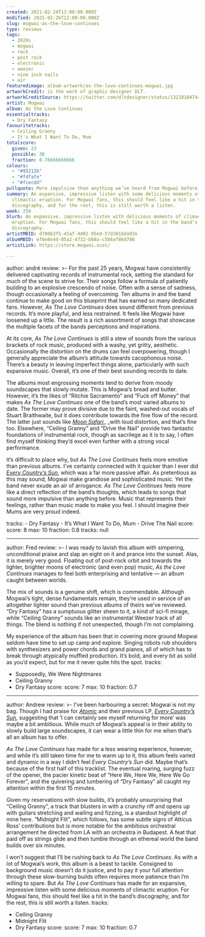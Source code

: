 ```yaml
---
created: 2021-02-24T12:00:00.000Z
modified: 2021-02-26T12:00:00.000Z
slug: mogwai-as-the-love-continues
type: reviews
tags:
  - 2020s
  - mogwai
  - rock
  - post rock
  - electronic
  - weezer
  - nine inch nails
  - air
featuredimage: album-artwork/as-the-love-continues-mogwai.jpg
artworkCredit: is the work of graphic designer DLT.
artworkCreditSource: https://twitter.com/dltdesigner/status/1321818474415575041
artist: Mogwai
album: As the Love Continues
essentialtracks:
  - Dry Fantasy
favouritetracks:
  - Ceiling Granny
  - It's What I Want To Do, Mum
totalscore:
  given: 23
  possible: 30
  fraction: 0.76666666666
colours:
  - "#95212b"
  - "#fdfafe"
  - "#fcecdd"
pullquote: More impulsive than anything we’ve heard from Mogwai before
summary: An expansive, impressive listen with some delicious moments of
  climactic eruption. For Mogwai fans, this should feel like a hit in the band’s
  discography, and for the rest, this is still worth a listen.
week: 259
blurb: An expansive, impressive listen with delicious moments of climactic
  eruption. For Mogwai fans, this should feel like a hit in the band’s
  discography.
artistMBID: d700b3f5-45af-4d02-95ed-57d301bda93e
albumMBID: ef8e8e4d-05a2-4732-b68a-c5b6af86d786
artistLink: https://store.mogwai.scot/

---
```

author: andré
review: >-
  For the past 25 years, Mogwai have consistently delivered captivating records
  of instrumental rock, setting the standard for much of the scene to strive
  for. Their songs follow a formula of patiently building to an explosive
  crescendo of noise. Often with a sense of sadness, though occasionally a
  feeling of overcoming. Ten albums in and the band continue to make good on
  this blueprint that has earned so many dedicated fans. However, _As The Love
  Continues_ does sound different from previous records. It’s more playful, and
  less restrained. It feels like Mogwai have loosened up a little. The result is
  a rich assortment of songs that showcase the multiple facets of the bands
  perceptions and inspirations.

  At its core, _As The Love Continues_ is still a stew of sounds from the various brackets of rock music, produced with a washy, yet gritty, aesthetic. Occasionally the distortion on the drums can feel overpowering, though I generally appreciate the album’s attitude towards cacophonous noise. There’s a beauty in leaving imperfect things alone, particularly with such expansive music. Overall, it’s one of their best sounding records to date.

  The albums most engrossing moments tend to derive from moody soundscapes that slowly mutate. This is Mogwai’s bread and butter. However, it’s the likes of “Ritchie Sacramento” and “Fuck off Money” that makes _As The Love Continues_ one of the band’s most varied albums to date. The former may prove divisive due to the faint, washed-out vocals of Stuart Braithwaite, but it does contribute towards the fine flow of the record. The latter just sounds like _[Moon Safari](/reviews/air-moon-safari)__ _with loud distortion, and that’s fine too. Elsewhere, “Ceiling Granny” and “Drive the Nail” provide two fantastic foundations of instrumental rock, though as sacrilege as it is to say, I often find myself thinking they’d excel even further with a strong vocal performance.

  It’s difficult to place why, but _As The Love Continues_ feels more emotive than previous albums. I’ve certainly connected with it quicker than I ever did _[Every Country’s Sun](/reviews/mogwai-every-countrys-sun)_, which was a far more passive affair. As pretentious as this may sound, Mogwai make grandiose and sophisticated music. Yet the band never exude an air of arrogance. _As The Love Continues_ feels more like a direct reflection of the band’s thoughts, which leads to songs that sound more impulsive than anything before. Music that represents their feelings, rather than music made to make you feel. I should imagine their Mums are very proud indeed.

  tracks: - Dry Fantasy - It’s What I Want To Do, Mum - Drive The Nail
score:
  score: 8
  max: 10
  fraction: 0.8
tracks: null

---
author: Fred
review: >-
  I was ready to lavish this album with simpering, unconditional praise and slap
  an eight on it and prance into the sunset. Alas, it is merely very good.
  Floating out of post-rock orbit and towards the lighter, brighter moons of
  electronic (and even pop) music, _As the Love Continues_ manages to feel both
  enterprising and tentative — an album caught between worlds.

  The mix of sounds is a genuine shift, which is commendable. Although Mogwai’s tight, dense fundamentals remain, they’re used in service of an altogether lighter sound than previous albums of theirs we’ve reviewed. “Dry Fantasy” has a sumptuous glitter sheen to it, a kind of sci-fi mirage, while “Ceiling Granny” sounds like an instrumental Weezer track of all things. The blend is nothing if not unexpected, though I’m not complaining.

  My experience of the album has been that in covering more ground Mogwai seldom have time to set up camp and explore. Singing robots rub shoulders with synthesizers and power chords and grand pianos, all of which has to break through atypically muffled production. It’s bold, and every bit as solid as you’d expect, but for me it never quite hits the spot.
tracks:
  - Supposedly, We Were Nightmares
  - Ceiling Granny
  - Dry Fantasy
score:
  score: 7
  max: 10
  fraction: 0.7

---
author: Andrew
review: >-
  I’ve been harbouring a secret: Mogwai is not my bag. Though I had praise for
  _[Atomic](/reviews/mogwai-atomic)_ and their previous LP, _[Every Country’s
  Sun](/reviews/mogwai-every-countrys-sun)_, suggesting that ‘I can certainly
  see myself returning for more’ was maybe a bit ambitious. While much of
  Mogwai’s appeal is in their ability to slowly build large soundscapes, it can
  wear a little thin for me when that’s all an album has to offer.

  _As The Love Continues_ has made for a less wearing experience, however, and while it’s still taken time for me to warm up to it, this album feels varied and dynamic in a way I didn’t feel _Every Country’s Sun_ did. Maybe that’s because of the first half of this tracklist. The eventual roaring, surging fuzz of the opener, the pacier kinetic beat of “Here We, Here We, Here We Go Forever”, and the quivering and lumbering of “Dry Fantasy” all caught my attention within the first 15 minutes.

  Given my reservations with slow builds, it’s probably unsurprising that “Ceiling Granny”, a track that blusters in with a crunchy riff and opens up with guitars stretching and wailing and fizzing, is a standout highlight of mine here. “Midnight Flit”, which follows, has some subtle signs of Atticus Ross’ contributions but is more notable for the ambitious orchestral arrangement he directed from LA with an orchestra in Budapest. A feat that paid off as strings glide and then tumble through an ethereal world the band builds over six minutes.

  I won’t suggest that I’ll be rushing back to _As The Love Continues_. As with a lot of Mogwai’s work, this album is a beast to tackle. Consigned to background music doesn’t do it justice, and to pay it your full attention through these slow-burning builds often requires more patience than I’m willing to spare. But _As The Love Continues_ has made for an expansive, impressive listen with some delicious moments of climactic eruption. For Mogwai fans, this should feel like a hit in the band’s discography, and for the rest, this is still worth a listen.
tracks:
  - Ceiling Granny
  - Midnight Flit
  - Dry Fantasy
score:
  score: 7
  max: 10
  fraction: 0.7

